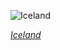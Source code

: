 
![Iceland](https://www.gstatic.com/prettyearth/assets/full/1821.jpg)

*[Iceland](https://www.google.com/maps/@63.83182,-17.548181,15z/data=!3m1!1e3)*
